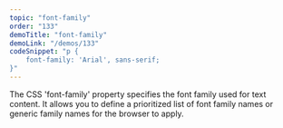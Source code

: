 ```yaml
---
topic: "font-family"
order: "133"
demoTitle: "font-family"
demoLink: "/demos/133"
codeSnippet: "p {
    font-family: 'Arial', sans-serif;
}"
---
```


The CSS 'font-family' property specifies the font family used for text content. It allows you to define a prioritized list of font family names or generic family names for the browser to apply.
<br />
